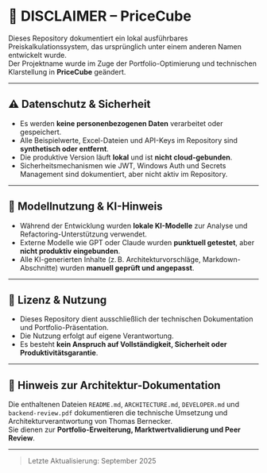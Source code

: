# 📄 DISCLAIMER – PriceCube

Dieses Repository dokumentiert ein lokal ausführbares Preiskalkulationssystem, das ursprünglich unter einem anderen Namen entwickelt wurde.  
Der Projektname wurde im Zuge der Portfolio-Optimierung und technischen Klarstellung in **PriceCube** geändert.

---

## ⚠️ Datenschutz & Sicherheit

- Es werden **keine personenbezogenen Daten** verarbeitet oder gespeichert.  
- Alle Beispielwerte, Excel-Dateien und API-Keys im Repository sind **synthetisch oder entfernt**.  
- Die produktive Version läuft **lokal** und ist **nicht cloud-gebunden**.  
- Sicherheitsmechanismen wie JWT, Windows Auth und Secrets Management sind dokumentiert, aber nicht aktiv im Repository.

---

## 🤖 Modellnutzung & KI-Hinweis

- Während der Entwicklung wurden **lokale KI-Modelle** zur Analyse und Refactoring-Unterstützung verwendet.  
- Externe Modelle wie GPT oder Claude wurden **punktuell getestet**, aber **nicht produktiv eingebunden**.  
- Alle KI-generierten Inhalte (z. B. Architekturvorschläge, Markdown-Abschnitte) wurden **manuell geprüft und angepasst**.

---

## 📎 Lizenz & Nutzung

- Dieses Repository dient ausschließlich der technischen Dokumentation und Portfolio-Präsentation.  
- Die Nutzung erfolgt auf eigene Verantwortung.  
- Es besteht **kein Anspruch auf Vollständigkeit, Sicherheit oder Produktivitätsgarantie**.

---

## 🧠 Hinweis zur Architektur-Dokumentation

Die enthaltenen Dateien `README.md`, `ARCHITECTURE.md`, `DEVELOPER.md` und `backend-review.pdf` dokumentieren die technische Umsetzung und Architekturverantwortung von Thomas Bernecker.  
Sie dienen zur **Portfolio-Erweiterung, Marktwertvalidierung und Peer Review**.

---

> Letzte Aktualisierung: September 2025
